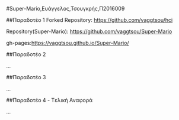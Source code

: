 #Super-Mario,Ευάγγελος,Τσουγκρής,Π2016009

##Παραδοτέο 1 Forked Repository: https://github.com/vaggtsou/hci

Repository(Super-Mario): https://github.com/vaggtsou/Super-Mario

gh-pages:https://vaggtsou.github.io/Super-Mario/

##Παραδοτέο 2

...

##Παραδοτέο 3

...

##Παραδοτέο 4 - Tελική Αναφορά

...
